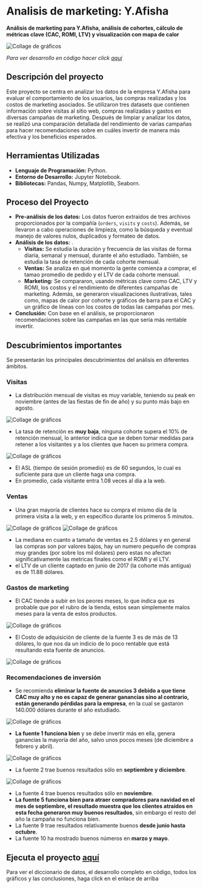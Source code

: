 # Analisis de marketing: Y.Afisha
__Análisis de marketing para Y.Afisha, análisis de cohortes, cálculo de métricas clave (CAC, ROMI, LTV) y visualización con mapa de calor__

<image src="https://github.com/BastianLQ/Analisis-de-Marketing-Y.Afisha/blob/main/Images/banner.png" alt="Collage de gráficos">

_Para ver desarrollo en código hacer click [aquí](https://portfoliodabastianlopez.on.drv.tw/Portafolio/P8.html)_

## Descripción del proyecto
Este proyecto se centra en analizar los datos de la empresa Y.Afisha para evaluar el comportamiento de los usuarios, las compras realizadas y los costos de marketing asociados. Se utilizaron tres datasets que contienen información sobre visitas al sitio web, compras realizadas y gastos en diversas campañas de marketing. Después de limpiar y analizar los datos, se realizó una comparación detallada del rendimiento de varias campañas para hacer recomendaciones sobre en cuáles invertir de manera más efectiva y los beneficios esperados.
  
## Herramientas Utilizadas
- __Lenguaje de Programación:__ Python.
- __Entorno de Desarrollo:__ Jupyter Notebook.
- __Bibliotecas:__ Pandas, Numpy, Matplotlib, Seaborn.
  
## Proceso del Proyecto
- __Pre-análisis de los datos:__ Los datos fueron extraídos de tres archivos proporcionados por la compañía (`orders`, `visits` y `costs`). Además, se llevaron a cabo operaciones de limpieza, como la búsqueda y eventual manejo de valores nulos, duplicados y formateo de datos.
- __Análisis de los datos:__ .
  - __Visitas:__ Se estudia la duración y frecuencia de las visitas de forma diaria, semanal y mensual, durante el año estudiado. También, se estudia la tasa de retención de cada cohorte mensual.
  - __Ventas:__ Se analiza en qué momento la gente comienza a comprar, el tamao promedio de pedido y el LTV de cada cohorte mensual.
  - __Marketing:__ Se compararon, usando métricas clave como CAC, LTV y ROMI, los costos y el rendimiento de diferentes campañas de marketing. Además, se generaron visualizaciones ilustrativas, tales como, mapas de calor por cohorte y gráficos de barra para el CAC y un gráfico de líneas con los costos de todas las campañas por mes.
- __Conclusión:__ Con base en el análisis, se proporcionaron recomendaciones sobre las campañas en las que sería más rentable invertir.
  
## Descubrimientos importantes
Se presentarán los principales descubrimientos del análisis en diferentes ámbitos.

### Visitas
- La distribución mensual de visitas es muy variable, teniendo su peak en noviembre (antes de las fiestas de fin de año) y su punto más bajo en agosto.
<image src="https://github.com/BastianLQ/Analisis-de-Marketing-Y.Afisha/blob/main/Images/output_65_0.png" alt="Collage de gráficos">

- La tasa de retención es __muy baja__, ninguna cohorte supera el 10% de retención mensual, lo anterior indica que se deben tomar medidas para retener a los visitantes y a los clientes que hacen su primera compra.
<image src="https://github.com/BastianLQ/Analisis-de-Marketing-Y.Afisha/blob/main/Images/output_91_0.png" alt="Collage de gráficos">
  
- El ASL (tiempo de sesión promedio) es de 60 segundos, lo cual es suficiente para que un cliente haga una compra.
- En promedio, cada visitante entra 1.08 veces al día a la web.

### Ventas
- Una gran mayoría de clientes hace su compra el mismo día de la primera visita a la web, y en específico durante los primeros 5 minutos.
<image src="https://github.com/BastianLQ/Analisis-de-Marketing-Y.Afisha/blob/main/Images/output_101_0.png" alt="Collage de gráficos">
<image src="https://github.com/BastianLQ/Analisis-de-Marketing-Y.Afisha/blob/main/Images/output_103_0.png" alt="Collage de gráficos">

- La mediana en cuanto a tamaño de ventas es 2.5 dólares y en general las compras son por valores bajos, hay un numero pequeño de compras muy grandes (por sobre los mil dolares) pero estas no afectan significativamente las metricas finales como el ROMI y el LTV.
- el LTV de un cliente captado en junio de 2017 (la cohorte más antigua) es de 11.88 dólares.

### Gastos de marketing
- El CAC tiende a subir en los peores meses, lo que indica que es probable que por el rubro de la tienda, estos sean simplemente malos meses para la venta de estos productos.
<image src="https://github.com/BastianLQ/Analisis-de-Marketing-Y.Afisha/blob/main/Images/output_151_0.png" alt="Collage de gráficos">

- El Costo de adquisición de cliente de la fuente 3 es de más de 13 dólares, lo que nos da un indicio de lo poco rentable que está resultando esta fuente de anuncios.
<image src="https://github.com/BastianLQ/Analisis-de-Marketing-Y.Afisha/blob/main/Images/output_149_0.png" alt="Collage de gráficos">

### Recomendaciones de inversión
- Se recomienda __eliminar la fuente de anuncios 3 debido a que tiene CAC muy alto y no es capaz de generar ganancias sino al contrario, están generando pérdidas para la empresa__, en la cual se gastaron 140.000 dólares durante el año estudiado.
<image src="https://github.com/BastianLQ/Analisis-de-Marketing-Y.Afisha/blob/main/Images/output_164_0.png" alt="Collage de gráficos">

- __La fuente 1 funciona bien__ y se debe invertir más en ella, genera ganancias la mayoría del año, salvo unos pocos meses (de diciembre a febrero y abril).
<image src="https://github.com/BastianLQ/Analisis-de-Marketing-Y.Afisha/blob/main/Images/output_158_0.png" alt="Collage de gráficos">

- La fuente 2 trae buenos resultados sólo en __septiembre y diciembre__.
<image src="https://github.com/BastianLQ/Analisis-de-Marketing-Y.Afisha/blob/main/Images/output_161_0.png" alt="Collage de gráficos">

- La fuente 4 trae buenos resultados sólo en __noviembre__.
- __La fuente 5 funciona bien para atraer compradores para navidad en el mes de septiembre, el resultado muestra que los clientes atraídos en esta fecha generaron muy buenos resultados__, sin embargo el resto del año la campaña no funciona bien.
- La fuente 9 trae resultados relativamente buenos __desde junio hasta octubre__.
- La fuente 10 ha mostrado buenos números en __marzo y mayo__.


## Ejecuta el proyecto [aquí](https://portfoliodabastianlopez.on.drv.tw/Portafolio/P8.html)
Para ver el diccionario de datos, el desarrollo completo en código, todos los gráficos y las conclusiones, haga click en el enlace de arriba
